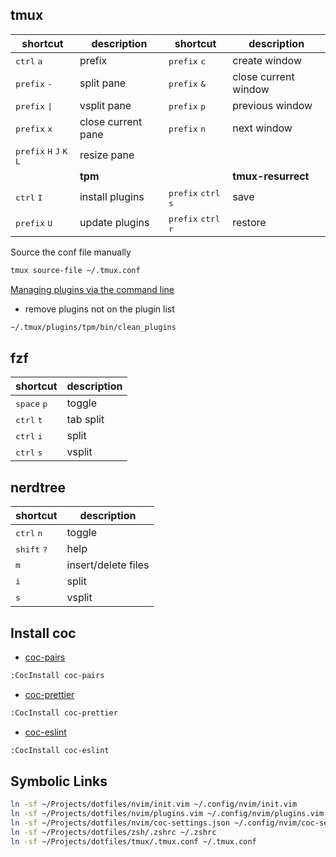 ## tmux
| shortcut | description | shortcut | description |
|----------|-------------|----------|-------------|
| <kbd>ctrl</kbd> <kbd>a</kbd> | prefix | <kbd>prefix</kbd> <kbd>c</kbd> | create window |
| <kbd>prefix</kbd> <kbd>-</kbd> | split pane  | <kbd>prefix</kbd> <kbd>&</kbd> | close current window |
| <kbd>prefix</kbd> <kbd>\|</kbd> </kbd> | vsplit pane | <kbd>prefix</kbd> <kbd>p</kbd> | previous window | 
| <kbd>prefix</kbd> <kbd>x</kbd> | close current pane | <kbd>prefix</kbd> <kbd>n</kbd> | next window | 
| <kbd>prefix</kbd> <kbd>H</kbd> <kbd>J</kbd> <kbd>K</kbd> <kbd>L</kbd> | resize pane | | | 
| | **tpm** | | **tmux-resurrect** | 
| <kbd>ctrl</kbd> <kbd>I</kbd> | install plugins | <kbd>prefix</kbd> <kbd>ctrl</kbd> <kbd>s</kbd> | save | 
| <kbd>prefix</kbd> <kbd>U</kbd> | update plugins  | <kbd>prefix</kbd> <kbd>ctrl</kbd> <kbd>r</kbd> | restore  | 

Source the conf file manually 
```zsh
tmux source-file ~/.tmux.conf
```

[Managing plugins via the command line](https://github.com/tmux-plugins/tpm/blob/master/docs/managing_plugins_via_cmd_line.md)
* remove plugins not on the plugin list
```zsh
~/.tmux/plugins/tpm/bin/clean_plugins
```
## fzf
| shortcut | description |
|----------|-------------|
| <kbd>space</kbd> <kbd>p</kbd> | toggle |
| <kbd>ctrl</kbd> <kbd>t</kbd> | tab split |
| <kbd>ctrl</kbd> <kbd>i</kbd> | split |
| <kbd>ctrl</kbd> <kbd>s</kbd> | vsplit |
## nerdtree 
| shortcut | description |
|----------|-------------|
| <kbd>ctrl</kbd> <kbd>n</kbd> | toggle |
| <kbd>shift</kbd> <kbd>?</kbd> | help |
| <kbd>m</kbd> | insert/delete files |
| <kbd>i</kbd> | split |
| <kbd>s</kbd> | vsplit |
## Install coc
* [coc-pairs](https://github.com/neoclide/coc-pairs)
```zsh
:CocInstall coc-pairs
```
* [coc-prettier](https://github.com/neoclide/coc-prettier)
```zsh
:CocInstall coc-prettier
```
* [coc-eslint](https://github.com/neoclide/coc-eslint)
```zsh
:CocInstall coc-eslint
```

## Symbolic Links
```zsh
ln -sf ~/Projects/dotfiles/nvim/init.vim ~/.config/nvim/init.vim
ln -sf ~/Projects/dotfiles/nvim/plugins.vim ~/.config/nvim/plugins.vim
ln -sf ~/Projects/dotfiles/nvim/coc-settings.json ~/.config/nvim/coc-settings.json
ln -sf ~/Projects/dotfiles/zsh/.zshrc ~/.zshrc
ln -sf ~/Projects/dotfiles/tmux/.tmux.conf ~/.tmux.conf
```
